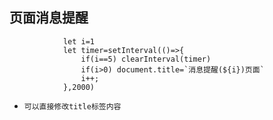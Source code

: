 ## 页面消息提醒
```
			let i=1
			let timer=setInterval(()=>{
				if(i==5) clearInterval(timer)
				if(i>0) document.title=`消息提醒(${i})页面`
				i++;
			},2000)
```
* `可以直接修改title标签内容`
